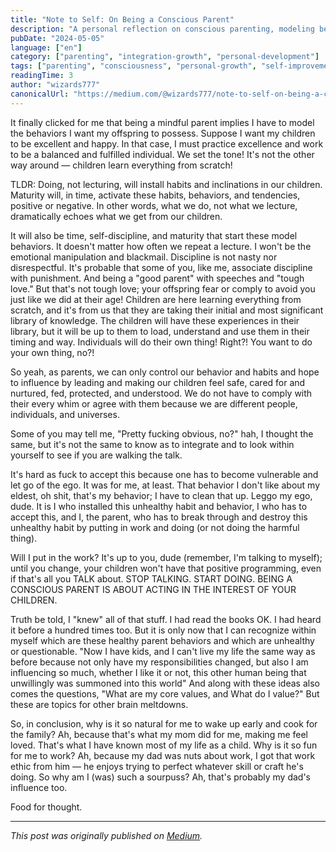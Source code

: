 ```yaml
---
title: "Note to Self: On Being a Conscious Parent"
description: "A personal reflection on conscious parenting, modeling behaviors, and the importance of leading by example."
pubDate: "2024-05-05"
language: ["en"]
category: ["parenting", "integration-growth", "personal-development"]
tags: ["parenting", "consciousness", "personal-growth", "self-improvement", "essay"]
readingTime: 3
author: "wizards777"
canonicalUrl: "https://medium.com/@wizards777/note-to-self-on-being-a-conscious-parent-a1c0e429f5fb"
---
```


It finally clicked for me that being a mindful parent implies I have to model the behaviors I want my offspring to possess. Suppose I want my children to be excellent and happy. In that case, I must practice excellence and work to be a balanced and fulfilled individual. We set the tone! It's not the other way around — children learn everything from scratch!

TLDR: Doing, not lecturing, will install habits and inclinations in our children. Maturity will, in time, activate these habits, behaviors, and tendencies, positive or negative. In other words, what we do, not what we lecture, dramatically echoes what we get from our children.

It will also be time, self-discipline, and maturity that start these model behaviors. It doesn't matter how often we repeat a lecture. I won't be the emotional manipulation and blackmail. Discipline is not nasty nor disrespectful. It's probable that some of you, like me, associate discipline with punishment. And being a "good parent" with speeches and "tough love." But that's not tough love; your offspring fear or comply to avoid you just like we did at their age! Children are here learning everything from scratch, and it's from us that they are taking their initial and most significant library of knowledge. The children will have these experiences in their library, but it will be up to them to load, understand and use them in their timing and way. Individuals will do their own thing! Right?! You want to do your own thing, no?!

So yeah, as parents, we can only control our behavior and habits and hope to influence by leading and making our children feel safe, cared for and nurtured, fed, protected, and understood. We do not have to comply with their every whim or agree with them because we are different people, individuals, and universes.

Some of you may tell me, "Pretty fucking obvious, no?" hah, I thought the same, but it's not the same to know as to integrate and to look within yourself to see if you are walking the talk.

It's hard as fuck to accept this because one has to become vulnerable and let go of the ego. It was for me, at least. That behavior I don't like about my eldest, oh shit, that's my behavior; I have to clean that up. Leggo my ego, dude. It is I who installed this unhealthy habit and behavior, I who has to accept this, and I, the parent, who has to break through and destroy this unhealthy habit by putting in work and doing (or not doing the harmful thing).

Will I put in the work? It's up to you, dude (remember, I'm talking to myself); until you change, your children won't have that positive programming, even if that's all you TALK about. STOP TALKING. START DOING. BEING A CONSCIOUS PARENT IS ABOUT ACTING IN THE INTEREST OF YOUR CHILDREN.

Truth be told, I "knew" all of that stuff. I had read the books OK. I had heard it before a hundred times too. But it is only now that I can recognize within myself which are these healthy parent behaviors and which are unhealthy or questionable. "Now I have kids, and I can't live my life the same way as before because not only have my responsibilities changed, but also I am influencing so much, whether I like it or not, this other human being that unwillingly was summoned into this world" And along with these ideas also comes the questions, "What are my core values, and What do I value?" But these are topics for other brain meltdowns.

So, in conclusion, why is it so natural for me to wake up early and cook for the family? Ah, because that's what my mom did for me, making me feel loved. That's what I have known most of my life as a child. Why is it so fun for me to work? Ah, because my dad was nuts about work, I got that work ethic from him — he enjoys trying to perfect whatever skill or craft he's doing. So why am I (was) such a sourpuss? Ah, that's probably my dad's influence too.

Food for thought.

---

*This post was originally published on [Medium](https://medium.com/@wizards777/note-to-self-on-being-a-conscious-parent-a1c0e429f5fb).* 